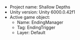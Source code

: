 <!-- UNITY CODE ASSIST INSTRUCTIONS START -->
- Project name: Shallow Depths
- Unity version: Unity 6000.0.42f1
- Active game object:
  - Name: EndingManager
  - Tag: EndingTrigger
  - Layer: Default
<!-- UNITY CODE ASSIST INSTRUCTIONS END -->